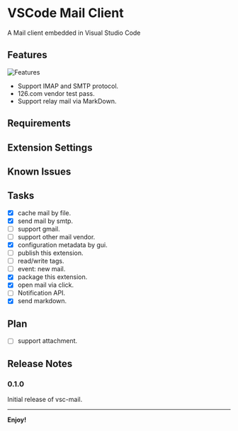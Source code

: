 # VSCode Mail Client

A Mail client embedded in Visual Studio Code

## Features

![Features](https://tva1.sinaimg.cn/large/e6c9d24egy1h4vxxwaxpij219d0u0jx0.jpg)

- Support IMAP and SMTP protocol.
- 126.com vendor test pass.
- Support relay mail via MarkDown.

## Requirements

## Extension Settings

## Known Issues

## Tasks

- [x] cache mail by file.
- [x] send mail by smtp.
- [ ] support gmail.
- [ ] support other mail vendor.
- [x] configuration metadata by gui.
- [ ] publish this extension.
- [ ] read/write tags.
- [ ] event: new mail.
- [x] package this extension.
- [x] open mail via click.
- [ ] Notification API.
- [x] send markdown.

## Plan

- [ ] support attachment.

## Release Notes

### 0.1.0

Initial release of vsc-mail.

-----------------------------------------------------------------------------------------------------------
**Enjoy!**
